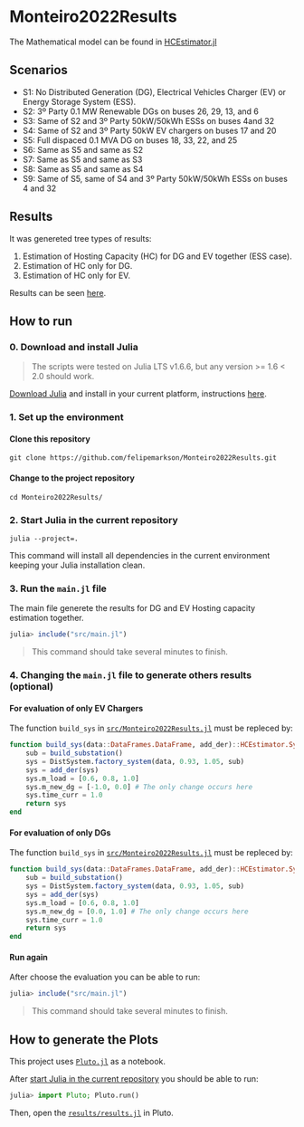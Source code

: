 # Monteiro2022Results

The Mathematical model can be found in [HCEstimator.jl](https://github.com/felipemarkson/HCEstimator.jl)

## Scenarios

- S1: No Distributed Generation (DG), Electrical Vehicles Charger (EV) or Energy Storage System (ESS).
- S2: 3º Party 0.1 MW Renewable DGs on buses 26, 29, 13, and 6
- S3: Same of S2 and 3º Party 50kW/50kWh ESSs on buses 4and 32
- S4: Same of S2 and 3º Party 50kW EV chargers on buses 17 and 20
- S5: Full dispaced 0.1 MVA DG on buses 18, 33, 22, and 25
- S6: Same as S5 and same as S2
- S7: Same as S5 and same as S3
- S8: Same as S5 and same as S4
- S9: Same of S5, same of S4 and 3º Party 50kW/50kWh ESSs on buses 4 and 32

## Results

It was genereted tree types of results:

1. Estimation of Hosting Capacity (HC) for DG and EV together (ESS case).
2. Estimation of HC only for DG.
3. Estimation of HC only for EV. 

Results can be seen [here](results/results.pdf).

## How to run

### 0. Download and install Julia 

> The scripts were tested on Julia LTS v1.6.6, but any version >= 1.6 < 2.0 should work.

[Download Julia](https://julialang.org/downloads/) and 
install in your current platform, instructions [here](https://julialang.org/downloads/platform/).

### 1. Set up the environment

#### Clone this repository 
```shell
git clone https://github.com/felipemarkson/Monteiro2022Results.git
```
#### Change to the project repository
```shell
cd Monteiro2022Results/
```

### 2. Start Julia in the current repository
```shell
julia --project=.
```
This command will install all dependencies in the current environment keeping your Julia installation clean.

### 3. Run the ```main.jl``` file
The main file generete the results for DG and EV Hosting capacity estimation together.
```julia
julia> include("src/main.jl")
```
>This command should take several minutes to finish.

### 4. Changing the ```main.jl``` file to generate others results (optional)

#### For evaluation of only EV Chargers
The function ```build_sys``` in [```src/Monteiro2022Results.jl```](src/Monteiro2022Results.jl) must be repleced by:

```julia
function build_sys(data::DataFrames.DataFrame, add_der)::HCEstimator.System
    sub = build_substation()
    sys = DistSystem.factory_system(data, 0.93, 1.05, sub)
    sys = add_der(sys)
    sys.m_load = [0.6, 0.8, 1.0]
    sys.m_new_dg = [-1.0, 0.0] # The only change occurs here
    sys.time_curr = 1.0
    return sys
end
```

#### For evaluation of only DGs
The function ```build_sys``` in [```src/Monteiro2022Results.jl```](src/Monteiro2022Results.jl) must be repleced by:

```julia
function build_sys(data::DataFrames.DataFrame, add_der)::HCEstimator.System
    sub = build_substation()
    sys = DistSystem.factory_system(data, 0.93, 1.05, sub)
    sys = add_der(sys)
    sys.m_load = [0.6, 0.8, 1.0]
    sys.m_new_dg = [0.0, 1.0] # The only change occurs here
    sys.time_curr = 1.0
    return sys
end
```

#### Run again
After choose the evaluation you can be able to run:
```julia
julia> include("src/main.jl")
```
>This command should take several minutes to finish.

## How to generate the Plots

This project uses [```Pluto.jl```](https://github.com/fonsp/Pluto.jl) as a notebook. 

After [start Julia in the current repository](#2-start-julia-in-the-current-repository) you should be able to run:

```julia
julia> import Pluto; Pluto.run()
```

Then, open the [```results/results.jl```](results/results.jl) in Pluto.



